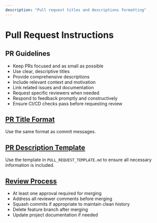 ```yaml
---
description: "Pull request titles and descriptions formatting"
---
```


# Pull Request Instructions

## PR Guidelines

- Keep PRs focused and as small as possible
- Use clear, descriptive titles
- Provide comprehensive descriptions
- Include relevant context and motivation
- Link related issues and documentation
- Request specific reviewers when needed
- Respond to feedback promptly and constructively
- Ensure CI/CD checks pass before requesting review

## [PR Title Format](my-commit-messages.instructions.md)

Use the same format as commit messages.

## [PR Description Template](../PULL_REQUEST_TEMPLATE/PULL_REQUEST_TEMPLATE.md)

Use the template in `PULL_REQUEST_TEMPLATE.md` to ensure all necessary information is included.

## [Review Process](my-review.instructions.md)

- At least one approval required for merging
- Address all reviewer comments before merging
- Squash commits if appropriate to maintain clean history
- Delete feature branch after merging
- Update project documentation if needed
